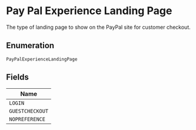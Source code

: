 
# Pay Pal Experience Landing Page

The type of landing page to show on the PayPal site for customer checkout.

## Enumeration

`PayPalExperienceLandingPage`

## Fields

| Name |
|  --- |
| `LOGIN` |
| `GUESTCHECKOUT` |
| `NOPREFERENCE` |


